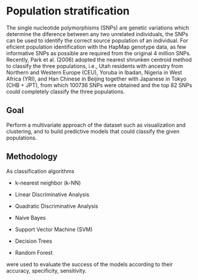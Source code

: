 # Population stratification 

The single nucleotide polymorphisms (SNPs) are genetic variations which determine the diference between any two unrelated individuals, the SNPs can be used to identify the correct source population of an individual. For eficient population identification with the HapMap genotype data, as few informative SNPs as possible are required from the original 4 million SNPs. Recently, Park et al. (2006) adopted the nearest shrunken centroid method to classify the three populations, i.e., Utah residents with ancestry from Northern and Western Europe (CEU), Yoruba in Ibadan, Nigeria in West Africa (YRI), and Han Chinese in Beijing together with Japanese in Tokyo (CHB + JPT), from which 100736 SNPs were obtained and the top 82 SNPs could completely classify the three populations.

## Goal
Perform a multivariate approach of the dataset such as visualization and clustering, and to build predictive models that could classify the given populations. 

## Methodology
As classification algorithms
 
 - k-nearest neighbor (k-NN)
 
 - Linear Discriminative Analysis
 
 - Quadratic Discriminative Analysis 
 
 - Naive Bayes
 
 - Support Vector Machine (SVM)
 
 - Decision Trees 
 
 - Random Forest 
 
 were used to evaluate the success of the models according to their accuracy, specificity, sensitivity.
